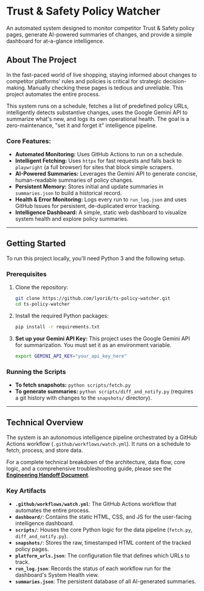 # Trust & Safety Policy Watcher

An automated system designed to monitor competitor Trust & Safety policy pages, generate AI-powered summaries of changes, and provide a simple dashboard for at-a-glance intelligence.

## About The Project

In the fast-paced world of live shopping, staying informed about changes to competitor platforms' rules and policies is critical for strategic decision-making. Manually checking these pages is tedious and unreliable. This project automates the entire process.

This system runs on a schedule, fetches a list of predefined policy URLs, intelligently detects substantive changes, uses the Google Gemini API to summarize what's new, and logs its own operational health. The goal is a zero-maintenance, "set it and forget it" intelligence pipeline.

### Core Features:
*   **Automated Monitoring:** Uses GitHub Actions to run on a schedule.
*   **Intelligent Fetching:** Uses `httpx` for fast requests and falls back to `playwright` (a full browser) for sites that block simple scrapers.
*   **AI-Powered Summaries:** Leverages the Gemini API to generate concise, human-readable summaries of policy changes.
*   **Persistent Memory:** Stores initial and update summaries in `summaries.json` to build a historical record.
*   **Health & Error Monitoring:** Logs every run to `run_log.json` and uses GitHub Issues for persistent, de-duplicated error tracking.
*   **Intelligence Dashboard:** A simple, static web dashboard to visualize system health and explore policy summaries.

---

## Getting Started

To run this project locally, you'll need Python 3 and the following setup.

### Prerequisites

1.  Clone the repository:
    ```sh
    git clone https://github.com/lyori6/ts-policy-watcher.git
    cd ts-policy-watcher
    ```

2.  Install the required Python packages:
    ```sh
    pip install -r requirements.txt
    ```

3.  **Set up your Gemini API Key:** This project uses the Google Gemini API for summarization. You must set it as an environment variable.
    ```sh
    export GEMINI_API_KEY="your_api_key_here"
    ```

### Running the Scripts

*   **To fetch snapshots:** `python scripts/fetch.py`
*   **To generate summaries:** `python scripts/diff_and_notify.py` (requires a git history with changes to the `snapshots/` directory).

---

## Technical Overview

The system is an autonomous intelligence pipeline orchestrated by a GitHub Actions workflow (`.github/workflows/watch.yml`). It runs on a schedule to fetch, process, and store data.

For a complete technical breakdown of the architecture, data flow, core logic, and a comprehensive troubleshooting guide, please see the **[Engineering Handoff Document](handoff.md)**.

### Key Artifacts

*   **`.github/workflows/watch.yml`**: The GitHub Actions workflow that automates the entire process.
*   **`dashboard/`**: Contains the static HTML, CSS, and JS for the user-facing intelligence dashboard.
*   **`scripts/`**: Houses the core Python logic for the data pipeline (`fetch.py`, `diff_and_notify.py`).
*   **`snapshots/`**: Stores the raw, timestamped HTML content of the tracked policy pages.
*   **`platform_urls.json`**: The configuration file that defines which URLs to track.
*   **`run_log.json`**: Records the status of each workflow run for the dashboard's System Health view.
*   **`summaries.json`**: The persistent database of all AI-generated summaries.
